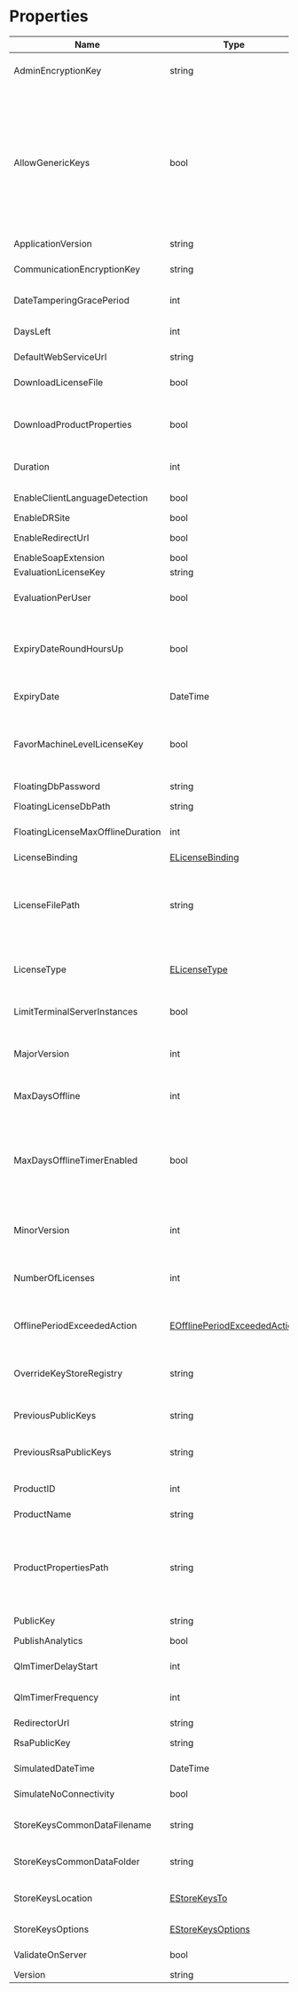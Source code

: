 # Properties

<table><thead><tr><th width="259">Name</th><th width="89.33333333333331">Type</th><th>Description</th></tr></thead><tbody><tr><td>AdminEncryptionKey</td><td>string</td><td>encryption key used to encrypt communication with the License Server for admin operations</td></tr><tr><td>AllowGenericKeys</td><td>bool</td><td>Generic license keys are licenses that do not require activation and are not bound to a computer identifier. For example, if you embed a trial license in your source code, you are using a generic license key. Creation and validation of generic license keys will fail if AllowGenericKeys is false. The default value is false. To enable generic license keys on the server side, you must set the "options/AllowGenericKeys" server property to true.</td></tr><tr><td>ApplicationVersion</td><td>string</td><td>version of your application</td></tr><tr><td>CommunicationEncryptionKey</td><td>string</td><td>encryption key used to encrypt communication with the License Server</td></tr><tr><td>DateTamperingGracePeriod</td><td>int</td><td>specify the grace period allowed for date tampering - the default is 1</td></tr><tr><td>DaysLeft</td><td>int</td><td>number of days left for the evaluation. Must be called after a call to ValidateLicense or ValidateLicenseEx.</td></tr><tr><td>DefaultWebServiceUrl</td><td>string</td><td>URL to the License Server</td></tr><tr><td>DownloadLicenseFile</td><td>bool</td><td>flag to instruct QLM to automatically download a License File when activating or reactivating a license</td></tr><tr><td>DownloadProductProperties</td><td>bool</td><td>flag to instruct QLM to automatically download a Produt Properties File when activating or reactivating a license</td></tr><tr><td>Duration</td><td>int</td><td>duration associated with the license key. Must be called after a call to ValidateLicense or ValidateLicenseEx.</td></tr><tr><td>EnableClientLanguageDetection</td><td>bool</td><td>flag to force the server to use the same locale as the client</td></tr><tr><td>EnableDRSite</td><td>bool</td><td>flag to enable QLM DR Site</td></tr><tr><td>EnableRedirectUrl</td><td>bool</td><td>flag to enable URL redirect to the QLM License Server.</td></tr><tr><td>EnableSoapExtension</td><td>bool</td><td>flag to enable the QLM SOAP extension</td></tr><tr><td>EvaluationLicenseKey</td><td>string</td><td>A built-in evaluation license</td></tr><tr><td>EvaluationPerUser</td><td>bool</td><td>flag to specify if evaluation information should be stored per user or per machine</td></tr><tr><td></td><td></td><td></td></tr><tr><td>ExpiryDateRoundHoursUp</td><td>bool</td><td>when evaluating the number of days left for a license, any time that is less than a day can either be rounded up to a day or ignored. The default is to round up to a day.</td></tr><tr><td>ExpiryDate</td><td>DateTime</td><td>expiry date associated with the license key. Must be called after a call to ValidateLicense or ValidateLicenseEx.</td></tr><tr><td>FavorMachineLevelLicenseKey</td><td>bool</td><td>if a license key is stored both at the machine level and user level, QLM will use the machine level key if this attribute is set to true. The default value is false.</td></tr><tr><td>FloatingDbPassword</td><td>string</td><td>password of the floating license database</td></tr><tr><td>FloatingLicenseDbPath</td><td>string</td><td>path to the floating license database.</td></tr><tr><td>FloatingLicenseMaxOfflineDuration</td><td>int</td><td>maximum duration of an offline floating license. After this period expires, the license is no longer considered offline.</td></tr><tr><td>LicenseBinding</td><td><a href="https://soraco.readme.io/reference/elicensebinding">ELicenseBinding</a></td><td>the selected license binding</td></tr><tr><td>LicenseFilePath</td><td>string</td><td>Path where the license file should be stored. The path can include Windows Environment Variables. Example: %localappdata%\yourapp\license.xml".<br>If not set, the license file is stored based on the StoreKeysLocation property.</td></tr><tr><td>LicenseType</td><td><a href="https://soraco.readme.io/reference/elicensetype">ELicenseType</a></td><td>license type associated with the license key. Must be called after a call to ValidateLicense or ValidateLicenseEx.</td></tr><tr><td>LimitTerminalServerInstances</td><td>bool</td><td>limit the number of instances running on a Terminal Server to the number defined in the license key</td></tr><tr><td>MajorVersion</td><td>int</td><td>major version associated with the license key. Must be called after a call to ValidateLicense or ValidateLicenseEx.</td></tr><tr><td>MaxDaysOffline</td><td>int</td><td>number of days the app can work offline. ValidateOnServer must be true for this setting to take effect.</td></tr><tr><td>MaxDaysOfflineTimerEnabled</td><td>bool</td><td>enable a timer that runs once per day and checks the maxDaysOffline property. If the timer detects that the maxDaysOffline was exceeded, it will throw an exception. You should enable this option only if your code can handle exceptions. If you do not handle the exception, the application will crash.</td></tr><tr><td>MinorVersion</td><td>int</td><td>minor version associated with the license key. Must be called after a call to ValidateLicense or ValidateLicenseEx.</td></tr><tr><td>NumberOfLicenses</td><td>int</td><td>number of licenses associated with the license key. Must be called after a call to ValidateLicense or ValidateLicenseEx.</td></tr><tr><td>OfflinePeriodExceededAction</td><td><a href="https://soraco.readme.io/reference/eofflineperiodexceededaction">EOfflinePeriodExceededAction</a></td><td>specify the action to perform when the allowed offline period has been exceeded while the application is running.</td></tr><tr><td>OverrideKeyStoreRegistry</td><td>string</td><td>change the default registry key where QLM stores license key information. This is strictly for permanent licenses and does not affect trial licenses.</td></tr><tr><td>PreviousPublicKeys</td><td>string</td><td>List of the previous public keys. Keys must be separated by 2 semi-columns (;;).</td></tr><tr><td>PreviousRsaPublicKeys</td><td>string</td><td>List of the previous RSA public keys. Keys must be separated by 2 semi-columns (;;).</td></tr><tr><td>ProductID</td><td>int</td><td>product ID associated with the license key. Must be called after a call to ValidateLicense or ValidateLicenseEx.</td></tr><tr><td>ProductName</td><td>string</td><td>name of the product</td></tr><tr><td>ProductPropertiesPath</td><td>string</td><td>Path where the Product Properties file should be stored. The path can include Windows Environment Variables. Example: %localappdata%\yourapp\pp.xml".<br>If not set, the Product Properties file is stored based on the StoreKeysLocation property.</td></tr><tr><td>PublicKey</td><td>string</td><td>Public Key of the license</td></tr><tr><td>PublishAnalytics</td><td>bool</td><td>when validating a license, publish analytics to the server</td></tr><tr><td>QlmTimerDelayStart</td><td>int</td><td>delay the QLM timer by x minutes before starting</td></tr><tr><td>QlmTimerFrequency</td><td>int</td><td>timer frequency in minutes. The minimum is 60 minutes except when SimulateNoConnectivity is true.</td></tr><tr><td>RedirectorUrl</td><td>string</td><td>URL of the redirected site</td></tr><tr><td>RsaPublicKey</td><td>string</td><td>RSA Public Key used to sign Product Properties</td></tr><tr><td>SimulatedDateTime</td><td>DateTime</td><td>simulate the date/time used by the licensing engine.</td></tr><tr><td>SimulateNoConnectivity</td><td>bool</td><td>simulate no internet connectivity for testing purposes</td></tr><tr><td>StoreKeysCommonDataFilename</td><td>string</td><td>name of the file in the CommonData folder where license keys will be stored.</td></tr><tr><td>StoreKeysCommonDataFolder</td><td>string</td><td>name of the folder in the CommonData folder where license keys will be stored.</td></tr><tr><td>StoreKeysLocation</td><td><a href="https://soraco.readme.io/reference/estorekeysto">EStoreKeysTo</a></td><td>specifies where to store the keys, in a hidden file on the system or the registry.</td></tr><tr><td>StoreKeysOptions</td><td><a href="https://soraco.readme.io/reference/estorekeysoptions">EStoreKeysOptions</a></td><td>specifies how to store the keys, per user, per machine or both</td></tr><tr><td>ValidateOnServer</td><td>bool</td><td>when validating a license, validate it on the server as well</td></tr><tr><td>Version</td><td>string</td><td>the version of QLM Engine</td></tr></tbody></table>

